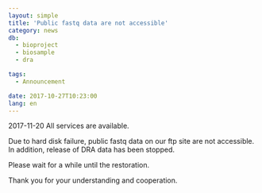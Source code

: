 ```yaml
---
layout: simple
title: 'Public fastq data are not accessible'
category: news
db:
  - bioproject
  - biosample
  - dra

tags:
  - Announcement

date: 2017-10-27T10:23:00
lang: en
---
```


<p>2017-11-20 All services are available.</p>

<p>Due to hard disk failure, public fastq data on our ftp site are not accessible. In addition, release of DRA data has been stopped.</p>

<p>Please wait for a while until the restoration.</p>

<p>Thank you for your understanding and cooperation.</p>
